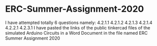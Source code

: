 # ERC-Summer-Assignment-2020
I have attempted totally 6 questions namely:
4.2.1.1
4.2.1.2
4.2.1.3
4.2.1.4
4.2.2.1
4.2.3.1
I have pasted the links of the public tinkercad files of the simulated Arduino Circuits in a Word Document in the file named 
ERC Summer Assignment 2020
